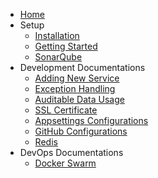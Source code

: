 - [Home](/)
- Setup
  - [Installation](installation.md)
  - [Getting Started](started.md)
  - [SonarQube](sonar.md)
- Development Documentations
  - [Adding New Service](addingnewservice.md)
  - [Exception Handling](exception.md)
  - [Auditable Data Usage](auditabledata.md)
  - [SSL Certificate](certificate.md)
  - [Appsettings Configurations](appsettings.md)
  - [GitHub Configurations](github.md)
  - [Redis](redis.md)
- DevOps Documentations
  - [Docker Swarm](dockerswarm.md)
